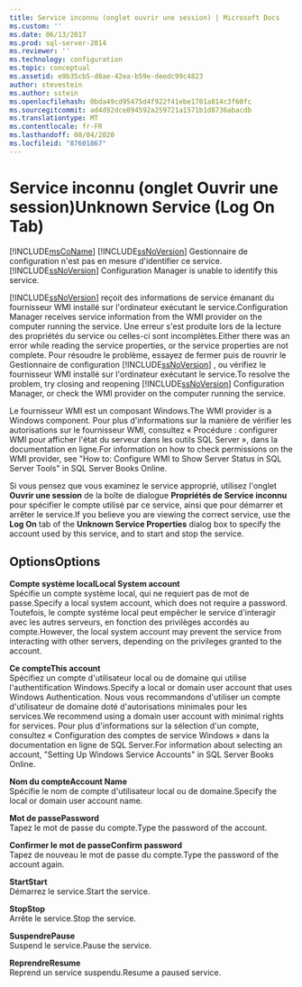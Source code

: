 ```yaml
---
title: Service inconnu (onglet ouvrir une session) | Microsoft Docs
ms.custom: ''
ms.date: 06/13/2017
ms.prod: sql-server-2014
ms.reviewer: ''
ms.technology: configuration
ms.topic: conceptual
ms.assetid: e9b35cb5-d8ae-42ea-b59e-deedc99c4823
author: stevestein
ms.author: sstein
ms.openlocfilehash: 0bda49cd95475d4f922f41ebe1701a814c3f60fc
ms.sourcegitcommit: ad4d92dce894592a259721a1571b1d8736abacdb
ms.translationtype: MT
ms.contentlocale: fr-FR
ms.lasthandoff: 08/04/2020
ms.locfileid: "87601867"
---
```

# <a name="unknown-service-log-on-tab"></a><span data-ttu-id="a9f36-102">Service inconnu (onglet Ouvrir une session)</span><span class="sxs-lookup"><span data-stu-id="a9f36-102">Unknown Service (Log On Tab)</span></span>
  [!INCLUDE[msCoName](../../includes/msconame-md.md)] <span data-ttu-id="a9f36-103">[!INCLUDE[ssNoVersion](../../includes/ssnoversion-md.md)] Gestionnaire de configuration n'est pas en mesure d'identifier ce service.</span><span class="sxs-lookup"><span data-stu-id="a9f36-103">[!INCLUDE[ssNoVersion](../../includes/ssnoversion-md.md)] Configuration Manager is unable to identify this service.</span></span>  
  
 [!INCLUDE[ssNoVersion](../../includes/ssnoversion-md.md)] <span data-ttu-id="a9f36-104">reçoit des informations de service émanant du fournisseur WMI installé sur l'ordinateur exécutant le service.</span><span class="sxs-lookup"><span data-stu-id="a9f36-104">Configuration Manager receives service information from the WMI provider on the computer running the service.</span></span> <span data-ttu-id="a9f36-105">Une erreur s'est produite lors de la lecture des propriétés du service ou celles-ci sont incomplètes.</span><span class="sxs-lookup"><span data-stu-id="a9f36-105">Either there was an error while reading the service properties, or the service properties are not complete.</span></span> <span data-ttu-id="a9f36-106">Pour résoudre le problème, essayez de fermer puis de rouvrir le Gestionnaire de configuration [!INCLUDE[ssNoVersion](../../includes/ssnoversion-md.md)] , ou vérifiez le fournisseur WMI installé sur l'ordinateur exécutant le service.</span><span class="sxs-lookup"><span data-stu-id="a9f36-106">To resolve the problem, try closing and reopening [!INCLUDE[ssNoVersion](../../includes/ssnoversion-md.md)] Configuration Manager, or check the WMI provider on the computer running the service.</span></span>  
  
 <span data-ttu-id="a9f36-107">Le fournisseur WMI est un composant Windows.</span><span class="sxs-lookup"><span data-stu-id="a9f36-107">The WMI provider is a Windows component.</span></span> <span data-ttu-id="a9f36-108">Pour plus d'informations sur la manière de vérifier les autorisations sur le fournisseur WMI, consultez « Procédure : configurer WMI pour afficher l'état du serveur dans les outils SQL Server », dans la documentation en ligne.</span><span class="sxs-lookup"><span data-stu-id="a9f36-108">For information on how to check permissions on the WMI provider, see "How to: Configure WMI to Show Server Status in SQL Server Tools" in SQL Server Books Online.</span></span>  
  
 <span data-ttu-id="a9f36-109">Si vous pensez que vous examinez le service approprié, utilisez l'onglet **Ouvrir une session** de la boîte de dialogue **Propriétés de Service inconnu** pour spécifier le compte utilisé par ce service, ainsi que pour démarrer et arrêter le service.</span><span class="sxs-lookup"><span data-stu-id="a9f36-109">If you believe you are viewing the correct service, use the **Log On** tab of the **Unknown Service Properties** dialog box to specify the account used by this service, and to start and stop the service.</span></span>  
  
## <a name="options"></a><span data-ttu-id="a9f36-110">Options</span><span class="sxs-lookup"><span data-stu-id="a9f36-110">Options</span></span>  
 <span data-ttu-id="a9f36-111">**Compte système local**</span><span class="sxs-lookup"><span data-stu-id="a9f36-111">**Local System account**</span></span>  
 <span data-ttu-id="a9f36-112">Spécifie un compte système local, qui ne requiert pas de mot de passe.</span><span class="sxs-lookup"><span data-stu-id="a9f36-112">Specify a local system account, which does not require a password.</span></span> <span data-ttu-id="a9f36-113">Toutefois, le compte système local peut empêcher le service d'interagir avec les autres serveurs, en fonction des privilèges accordés au compte.</span><span class="sxs-lookup"><span data-stu-id="a9f36-113">However, the local system account may prevent the service from interacting with other servers, depending on the privileges granted to the account.</span></span>  
  
 <span data-ttu-id="a9f36-114">**Ce compte**</span><span class="sxs-lookup"><span data-stu-id="a9f36-114">**This account**</span></span>  
 <span data-ttu-id="a9f36-115">Spécifiez un compte d'utilisateur local ou de domaine qui utilise l'authentification Windows.</span><span class="sxs-lookup"><span data-stu-id="a9f36-115">Specify a local or domain user account that uses Windows Authentication.</span></span> <span data-ttu-id="a9f36-116">Nous vous recommandons d'utiliser un compte d'utilisateur de domaine doté d'autorisations minimales pour les services.</span><span class="sxs-lookup"><span data-stu-id="a9f36-116">We recommend using a domain user account with minimal rights for services.</span></span> <span data-ttu-id="a9f36-117">Pour plus d'informations sur la sélection d'un compte, consultez « Configuration des comptes de service Windows » dans la documentation en ligne de SQL Server.</span><span class="sxs-lookup"><span data-stu-id="a9f36-117">For information about selecting an account, "Setting Up Windows Service Accounts" in SQL Server Books Online.</span></span>  
  
 <span data-ttu-id="a9f36-118">**Nom du compte**</span><span class="sxs-lookup"><span data-stu-id="a9f36-118">**Account Name**</span></span>  
 <span data-ttu-id="a9f36-119">Spécifie le nom de compte d'utilisateur local ou de domaine.</span><span class="sxs-lookup"><span data-stu-id="a9f36-119">Specify the local or domain user account name.</span></span>  
  
 <span data-ttu-id="a9f36-120">**Mot de passe**</span><span class="sxs-lookup"><span data-stu-id="a9f36-120">**Password**</span></span>  
 <span data-ttu-id="a9f36-121">Tapez le mot de passe du compte.</span><span class="sxs-lookup"><span data-stu-id="a9f36-121">Type the password of the account.</span></span>  
  
 <span data-ttu-id="a9f36-122">**Confirmer le mot de passe**</span><span class="sxs-lookup"><span data-stu-id="a9f36-122">**Confirm password**</span></span>  
 <span data-ttu-id="a9f36-123">Tapez de nouveau le mot de passe du compte.</span><span class="sxs-lookup"><span data-stu-id="a9f36-123">Type the password of the account again.</span></span>  
  
 <span data-ttu-id="a9f36-124">**Start**</span><span class="sxs-lookup"><span data-stu-id="a9f36-124">**Start**</span></span>  
 <span data-ttu-id="a9f36-125">Démarrez le service.</span><span class="sxs-lookup"><span data-stu-id="a9f36-125">Start the service.</span></span>  
  
 <span data-ttu-id="a9f36-126">**Stop**</span><span class="sxs-lookup"><span data-stu-id="a9f36-126">**Stop**</span></span>  
 <span data-ttu-id="a9f36-127">Arrête le service.</span><span class="sxs-lookup"><span data-stu-id="a9f36-127">Stop the service.</span></span>  
  
 <span data-ttu-id="a9f36-128">**Suspendre**</span><span class="sxs-lookup"><span data-stu-id="a9f36-128">**Pause**</span></span>  
 <span data-ttu-id="a9f36-129">Suspend le service.</span><span class="sxs-lookup"><span data-stu-id="a9f36-129">Pause the service.</span></span>  
  
 <span data-ttu-id="a9f36-130">**Reprendre**</span><span class="sxs-lookup"><span data-stu-id="a9f36-130">**Resume**</span></span>  
 <span data-ttu-id="a9f36-131">Reprend un service suspendu.</span><span class="sxs-lookup"><span data-stu-id="a9f36-131">Resume a paused service.</span></span>  
  
  
